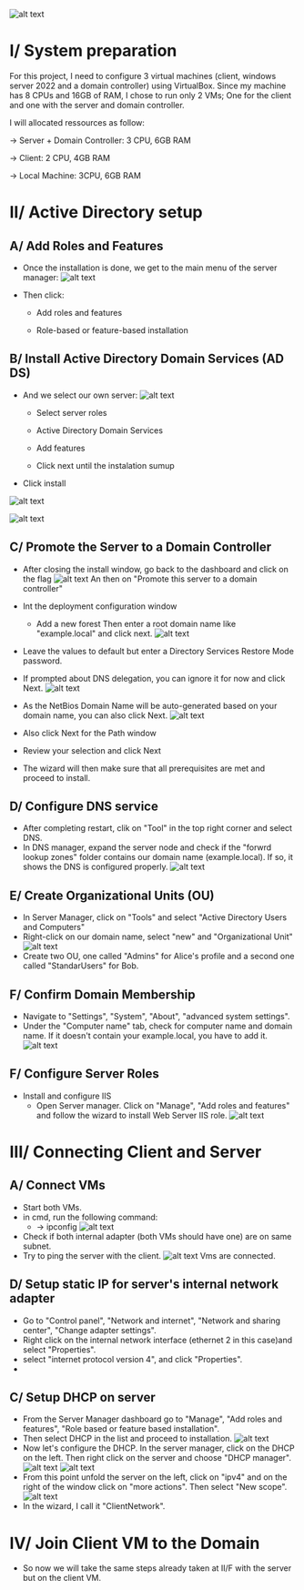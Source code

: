 
![alt text](./Pictures/AD.png) 


# I/ System preparation

For this project, I need to configure 3 virtual machines (client, windows server 2022 and a domain controller) using VirtualBox.
Since my machine has 8 CPUs and 16GB of RAM, I chose to run only 2 VMs; One for the client and one with the server and domain controller.

I will allocated ressources as follow:

-> Server + Domain Controller: 3 CPU, 6GB RAM

-> Client: 2 CPU, 4GB RAM

-> Local Machine: 3CPU, 6GB RAM

# II/ Active Directory setup

## A/ Add Roles and Features

* Once the installation is done, we get to the main menu of the server manager:
![alt text](./Pictures/2.png)

* Then click:

  * Add roles and features

  * Role-based or feature-based installation


## B/ Install Active Directory Domain Services (AD DS)


* And we select our own server:
![alt text](./Pictures/3.png)

  * Select server roles

  * Active Directory Domain Services

  * Add features

  * Click next until the instalation sumup

* Click install 

![alt text](./Pictures/4.png)

![alt text](./Pictures/5.png)


## C/ Promote the Server to a Domain Controller

* After closing the install window, go back to the dashboard and click on the flag
![alt text](./Pictures/6.png)
An then on "Promote this server to a domain controller"


* Int the deployment configuration window 
  * Add a new forest
Then enter a root domain name like "example.local" and click next.
![alt text](./Pictures/7.png)

* Leave the values to default but enter a Directory Services Restore Mode password.
* If prompted about DNS delegation, you can ignore it for now and click Next.
![alt text](./Pictures/8.png)
* As the NetBios Domain Name will be auto-generated based on your domain name, you can also click Next.
![alt text](./Pictures/9.png)
* Also click Next for the Path window 
* Review your selection and click Next
* The wizard will then make sure that all prerequisites are met and proceed to install.

## D/ Configure DNS service
* After completing restart, clik on "Tool" in the top right corner and select DNS.
* In DNS manager, expand the server node and check if the "forwrd lookup zones" folder contains our domain name (example.local).
If so, it shows the DNS is configured properly.
![alt text](./Pictures/10.png)

## E/ Create Organizational Units (OU)
* In Server Manager, click on "Tools" and select "Active Directory Users and Computers"
* Right-click on our domain name, select "new" and "Organizational Unit"
![alt text](./Pictures/11.png)
* Create two OU, one called "Admins" for Alice's profile and a second one called "StandarUsers" for Bob.

## F/ Confirm Domain Membership
* Navigate to "Settings", "System", "About", "advanced system settings".
* Under the "Computer name" tab, check for computer name and domain name. If it doesn't contain your example.local, you have to add it.
![alt text](./Pictures/12.png)

## F/ Configure Server Roles
* Install and configure IIS
  * Open Server manager. Click on "Manage", "Add roles and features" and follow the wizard to install Web Server IIS role.
  ![alt text](./Pictures/13.png)

# III/ Connecting Client and Server

## A/ Connect VMs

* Start both VMs.
* in cmd, run the following command:
  * -> ipconfig
  ![alt text](./Pictures/server.png)
* Check if both internal adapter (both VMs should have one) are on same subnet.
* Try to ping the server with the client.
  ![alt text](./Pictures/client.png)
Vms are connected.

## D/ Setup static IP for server's internal network adapter
* Go to "Control panel", "Network and internet", "Network and sharing center", "Change adapter settings".
* Right click on the internal network interface (ethernet 2 in this case)and select "Properties".
* select "internet protocol version 4", and click "Properties".
* 


## C/ Setup DHCP on server
* From the Server Manager dashboard go to "Manage", "Add roles and features", "Role based or feature based installation".
* Then select DHCP in the list and proceed to installation.
![alt text](./Pictures/14.png)
* Now let's configure the DHCP. In the server manager, click on the DHCP on the left. Then right click on the server and choose "DHCP manager".
![alt text](./Pictures/15.png)
![alt text](./Pictures/16.png)
* From this point unfold the server on the left, click on "ipv4" and on the right of the window click on "more actions". Then select "New scope".
![alt text](./Pictures/17.png)
* In the wizard, I call it "ClientNetwork".




# IV/ Join Client VM to the Domain
* So now we will take the same steps already taken at II/F with the server but on the client VM.
